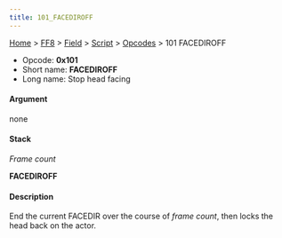 ```yaml
---
title: 101_FACEDIROFF
---
```


[Home](../../../../index.md) > [FF8](../../../../FF8.md) > [Field](../../../Field.md) > [Script](../../Script.md) > [Opcodes](../Opcodes.md) > 101 FACEDIROFF

-   Opcode: **0x101**
-   Short name: **FACEDIROFF**
-   Long name: Stop head facing

#### Argument

none

#### Stack

  
*Frame count*

**FACEDIROFF**

#### Description

End the current FACEDIR over the course of *frame count*, then locks the head back on the actor.
